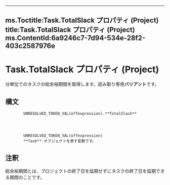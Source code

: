 

---
ms.Toctitle:Task.TotalSlack プロパティ (Project)
title:Task.TotalSlack プロパティ (Project)
ms.ContentId:6a9246c7-7d94-534e-28f2-403c2587976e
---
# Task.TotalSlack プロパティ (Project)




分単位でのタスクの総余裕期間を取得します。読み取り専用**バリアント**です。

## 構文

            UNRESOLVED_TOKEN_VAL(offexpression).**TotalSlack**




            UNRESOLVED_TOKEN_VAL(offexpression)
            **Task** オブジェクトを表す変数です。



## 注釈
総余裕期間とは、プロジェクトの終了日を延期せずにタスクの終了日を延期できる期間のことです。




